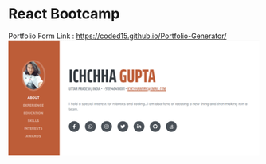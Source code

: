 # React Bootcamp
Portfolio Form Link : https://coded15.github.io/Portfolio-Generator/
![](Screenshot%20(784).png)
